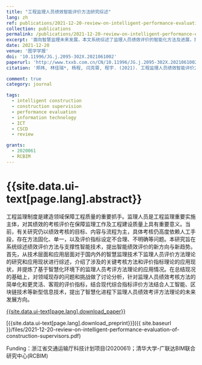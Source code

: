 ```yaml
---
title: "工程监理人员绩效智能评价方法研究综述"
lang: zh
ref: publications/2021-12-20-review-on-intelligent-performance-evaluation-of-construction-supervisors
collection: publications
permalink: /publications/2021-12-20-review-on-intelligent-performance-evaluation-of-construction-supervisors
excerpt: '面向智慧监理未来发展，本文系统综述了监理人员绩效评价的智能化方法及进展，指出了未来的发展趋势和方向'
date: 2021-12-20
venue: '图学学报'
doi: '10.11996/JG.j.2095-302X.2021061002'
paperurl: 'http://www.txxb.com.cn/CN/10.11996/JG.j.2095-302X.2021061002'
citation: '郑炜, 林佳瑞*, 杨程, 闫克霄, 程宇. (2021). 工程监理人员绩效智能评价方法研究综述. <i>图学学报</i>, 42(6), 1002-1010. doi: 10.11996/JG.j.2095-302X.2021061002'

comment: true
category: journal

tags: 
  - intelligent construction
  - construction supervision
  - performance evaluation
  - information technology
  - ICT
  - CSCD
  - review

grants:
  - 2020061
  - RCBIM
---
```



{{site.data.ui-text[page.lang].abstract}}
====

工程监理制度是建造领域保障工程质量的重要抓手。监理人员是工程监理重要实施主体，对其绩效的考核评价在保障监理工作及工程建设质量上具有重要意义。当前，有关研究仍以绩效考核的目标、内容与流程为主，具体考核仍高度依赖人工手段，存在方法固化、单一，以及评价指标设定不合理、不明确等问题。本研究旨在系统综述绩效评价方法与支撑性智能技术，提出智能绩效评价的新方向与新趋势。首先，从技术层面和应用层面对于国内外的智慧监理技术下监理人员评价方法理论的研究和应用现状进行综述，介绍了涉及的关键考核方法和评价指标理论的应用现状，并提炼了基于智慧化环境下的监理人员考评方法理论的应用情况。在总结现况的基础上，对领域现存的问题和挑战做了讨论分析，针对监理人员绩效考核方法的简单化和更灵活、客观的评价指标，结合现代综合指标评价方法结合人工智能、区块链技术等新型信息技术，提出了智慧化进程下监理人员绩效考评方法理论的未来发展方向。

[{{site.data.ui-text[page.lang].download_paper}}]({{page.paperurl}})

[{{site.data.ui-text[page.lang].download_preprint}}]({{ site.baseurl }}/files/2021-12-20-review-on-intelligent-performance-evaluation-of-construction-supervisors.pdf)

Funding：浙江省交通运输厅科技计划项目(2020061)；清华大学-广联达BIM联合研究中心(RCBIM) 
